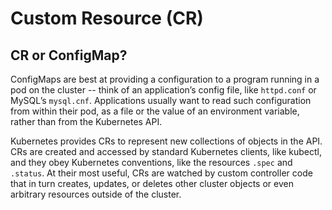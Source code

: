 # Custom Resource (CR)

## CR or ConfigMap?

ConfigMaps are best at providing a configuration to a program running in a pod
on the cluster -- think of an application’s config file, like `httpd.conf` or
MySQL’s `mysql.cnf`. Applications usually want to read such configuration from
within their pod, as a file or the value of an environment variable, rather than
from the Kubernetes API.

Kubernetes provides CRs to represent new collections of objects in the API. CRs
are created and accessed by standard Kubernetes clients, like kubectl, and they
obey Kubernetes conventions, like the resources `.spec` and `.status`. At their
most useful, CRs are watched by custom controller code that in turn creates,
updates, or deletes other cluster objects or even arbitrary resources outside of
the cluster.
